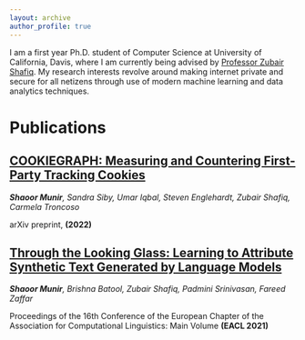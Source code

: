 ```yaml
---
layout: archive
author_profile: true
---
```


I am a first year Ph.D. student of Computer Science at University of California, Davis, where I am currently being advised by [Professor Zubair Shafiq](https://web.cs.ucdavis.edu/~zubair/index.html). My research interests revolve around making internet private and secure for all netizens through use of modern machine learning and data analytics techniques.

# Publications

## [COOKIEGRAPH: Measuring and Countering First-Party Tracking Cookies](https://arxiv.org/abs/2208.12370)

***Shaoor Munir**, Sandra Siby, Umar Iqbal, Steven Englehardt, Zubair Shafiq, Carmela Troncoso*

arXiv preprint, **(2022)**



## [Through the Looking Glass: Learning to Attribute Synthetic Text Generated by Language Models](https://aclanthology.org/2021.eacl-main.155.pdf)

***Shaoor Munir**, Brishna Batool, Zubair Shafiq, Padmini Srinivasan, Fareed Zaffar*

Proceedings of the 16th Conference of the European Chapter of the Association for Computational Linguistics: Main Volume **(EACL 2021)**
